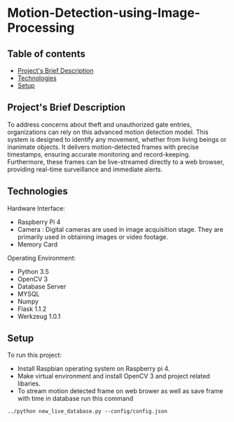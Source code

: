 # Motion-Detection-using-Image-Processing
## Table of contents
* [Project's Brief Description](#project's-brief-description)
* [Technologies](#technologies)
* [Setup](#setup)

## Project's Brief Description
To address concerns about theft and unauthorized gate entries, organizations can rely on this advanced motion detection model. This system is designed to identify any movement, whether from living beings or inanimate objects. It delivers motion-detected frames with precise timestamps, ensuring accurate monitoring and record-keeping. Furthermore, these frames can be live-streamed directly to a web browser, providing real-time surveillance and immediate alerts.
	
## Technologies
Hardware Interface:
* Raspberry Pi 4
* Camera : Digital cameras are used in image acquisition stage. They are primarily used in obtaining images or video footage.
* Memory Card

Operating Environment:
* Python 3.5
* OpenCV 3
* Database Server
* MYSQL
* Numpy 
* Flask 1.1.2
* Werkzeug 1.0.1
	
## Setup
To run this project:
* Install Raspbian operating system on Raspberry pi 4.
* Make virtual environment and install OpenCV 3 and project related libaries.
* To stream motion detected frame on web brower as well as save frame with time in database run this command 

```
../python new_live_database.py --config/config.json

```


